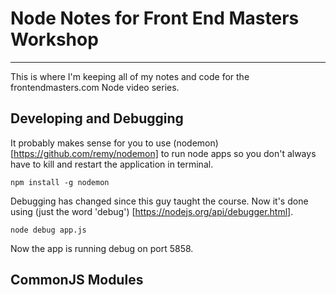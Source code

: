 # Node Notes for Front End Masters Workshop
---

This is where I'm keeping all of my notes and code for the frontendmasters.com Node video series.

## Developing and Debugging

It probably makes sense for you to use (nodemon) [https://github.com/remy/nodemon] to run node apps so you don't always have to kill and restart the application in terminal.

	npm install -g nodemon		

Debugging has changed since this guy taught the course. Now it's done using (just the word 'debug') [https://nodejs.org/api/debugger.html]. 

	node debug app.js
	
Now the app is running debug on port 5858.

## CommonJS Modules


